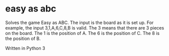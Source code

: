 # easy as abc
Solves the game Easy as ABC.
The input is the board as it is set up.
For example, the input 3,1,A,6,C,8,B is valid.
The 3 means that there are 3 pieces on the board. 
The 1 is the position of A.
The 6 is the position of C.
The 8 is the position of B.

Written in Python 3
